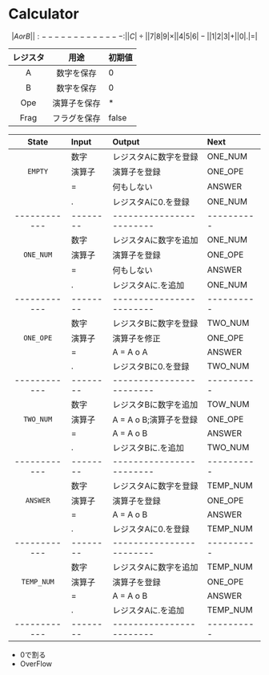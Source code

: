 # Calculator
```math
|         A or B|
|:-------------:|
|     C     | ÷ |
| 7 | 8 | 9 | × |
| 4 | 5 | 6 | - |
| 1 | 2 | 3 | + |
|   0   | . | = |
```
| レジスタ | 用途         | 初期値 |
|:--------:|:------------:|:-------|
| A        | 数字を保存   | 0      |
| B        | 数字を保存   | 0      |
| Ope      | 演算子を保存 | *      |
| Frag     | フラグを保存 | false  |


|   State    | Input  | Output                 | Next     |
|:----------:|:-------|:-----------------------|:---------|
|            | 数字   | レジスタAに数字を登録  | ONE_NUM  |
|  `EMPTY`   | 演算子 | 演算子を登録           | ONE_OPE  |
|            | =      | 何もしない             | ANSWER   |
|            | .      | レジスタAに0.を登録    | ONE_NUM  |
|------------|--------|------------------------|----------|
|            | 数字   | レジスタAに数字を追加  | ONE_NUM  |
| `ONE_NUM`  | 演算子 | 演算子を登録           | ONE_OPE  |
|            | =      | 何もしない             | ANSWER   |
|            | .      | レジスタAに.を追加     | ONE_NUM  |
|------------|--------|------------------------|----------|
|            | 数字   | レジスタBに数字を登録  | TWO_NUM  |
| `ONE_OPE`  | 演算子 | 演算子を修正           | ONE_OPE  |
|            | =      | A = A o A              | ANSWER   |
|            | .      | レジスタBに0.を登録    | TWO_NUM  |
|------------|--------|------------------------|----------|
|            | 数字   | レジスタBに数字を追加  | TOW_NUM  |
| `TWO_NUM`  | 演算子 | A = A o B;演算子を登録 | ONE_OPE  |
|            | =      | A = A o B              | ANSWER   |
|            | .      | レジスタBに.を追加     | TWO_NUM  |
|------------|--------|------------------------|----------|
|            | 数字   | レジスタAに数字を登録  | TEMP_NUM |
| `ANSWER`   | 演算子 | 演算子を登録           | ONE_OPE  |
|            | =      | A = A o B              | ANSWER   |
|            | .      | レジスタAに0.を登録    | TEMP_NUM |
|------------|--------|------------------------|----------|
|            | 数字   | レジスタAに数字を追加  | TEMP_NUM |
| `TEMP_NUM` | 演算子 | 演算子を登録           | ONE_OPE  |
|            | =      | A = A o B              | ANSWER   |
|            | .      | レジスタAに.を追加     | TEMP_NUM |
|------------|--------|------------------------|----------|

* 0で割る
* OverFlow
